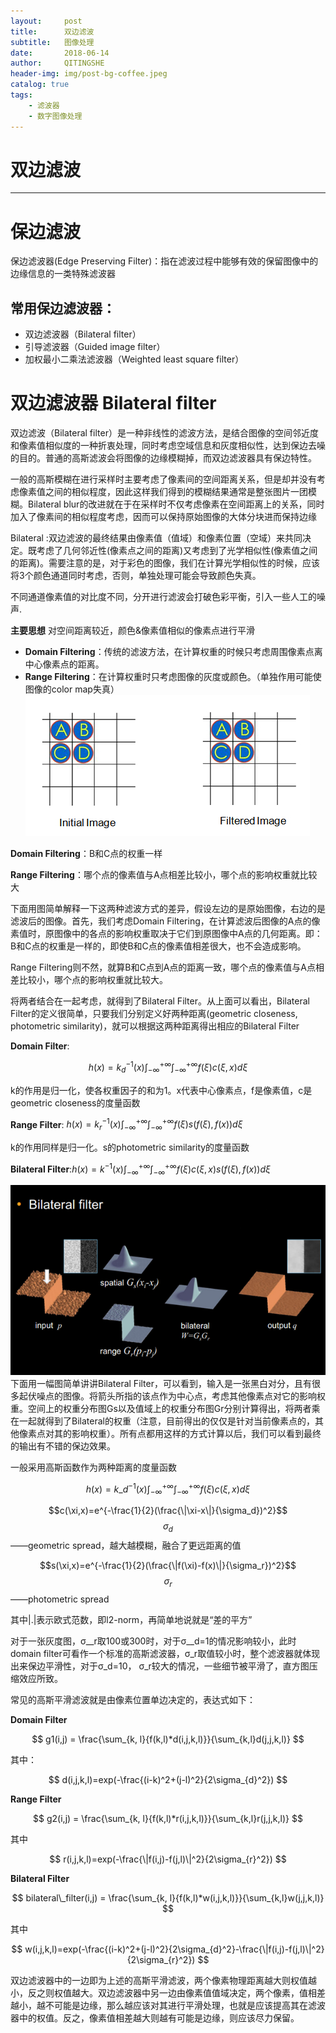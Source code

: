 ```yaml
---
layout:     post
title:      双边滤波
subtitle:   图像处理
date:       2018-06-14
author:     QITINGSHE
header-img: img/post-bg-coffee.jpeg
catalog: true
tags:
    - 滤波器
    - 数字图像处理
---
```


# 双边滤波

---
# 保边滤波
保边滤波器(Edge Preserving Filter)：指在滤波过程中能够有效的保留图像中的边缘信息的一类特殊滤波器 

## 常用保边滤波器：

- 双边滤波器（Bilateral filter）
- 引导滤波器（Guided image filter）
- 加权最小二乘法滤波器（Weighted least square filter）

# 双边滤波器 Bilateral filter
双边滤波（Bilateral filter）是一种非线性的滤波方法，是结合图像的空间邻近度和像素值相似度的一种折衷处理，同时考虑空域信息和灰度相似性，达到保边去噪的目的。普通的高斯滤波会将图像的边缘模糊掉，而双边滤波器具有保边特性。

一般的高斯模糊在进行采样时主要考虑了像素间的空间距离关系，但是却并没有考虑像素值之间的相似程度，因此这样我们得到的模糊结果通常是整张图片一团模糊。Bilateral blur的改进就在于在采样时不仅考虑像素在空间距离上的关系，同时加入了像素间的相似程度考虑，因而可以保持原始图像的大体分块进而保持边缘

Bilateral :双边滤波的最终结果由像素值（值域）和像素位置（空域）来共同决定。既考虑了几何邻近性(像素点之间的距离)又考虑到了光学相似性(像素值之间的距离)。需要注意的是，对于彩色的图像，我们在计算光学相似性的时候，应该将3个颜色通道同时考虑，否则，单独处理可能会导致颜色失真。

不同通道像素值的对比度不同，分开进行滤波会打破色彩平衡，引入一些人工的噪声.

**主要思想** 对空间距离较近，颜色&像素值相似的像素点进行平滑

- **Domain Filtering**：传统的滤波方法，在计算权重的时候只考虑周围像素点离中心像素点的距离。
- **Range Filtering**：在计算权重时只考虑图像的灰度或颜色。（单独作用可能使图像的color map失真）
  ![img](https://github.com/Qitingshe/Qitingshe.github.io/raw/master/pic/bf.jpg)

**Domain Filtering**：B和C点的权重一样

**Range Filtering**：哪个点的像素值与A点相差比较小，哪个点的影响权重就比较大

下面用图简单解释一下这两种滤波方式的差异，假设左边的是原始图像，右边的是滤波后的图像。首先，我们考虑Domain Filtering，在计算滤波后图像的A点的像素值时，原图像中的各点的影响权重取决于它们到原图像中A点的几何距离。即：B和C点的权重是一样的，即使B和C点的像素值相差很大，也不会造成影响。

Range Filtering则不然，就算B和C点到A点的距离一致，哪个点的像素值与A点相差比较小，哪个点的影响权重就比较大。

将两者结合在一起考虑，就得到了Bilateral Filter。从上面可以看出，Bilateral Filter的定义很简单，只要我们分别定义好两种距离(geometric closeness, photometric similarity)，就可以根据这两种距离得出相应的Bilateral Filter



**Domain Filter**:

$$h(x)=k_d^{-1}(x)\int_{-\infty}^{+\infty}\int_{-\infty}^{+\infty}f(\xi)c(\xi,x)d\xi$$

k的作用是归一化，使各权重因子的和为1。x代表中心像素点，f是像素值，c是geometric closeness的度量函数

**Range Filter**:
$h(x)=k_r^{-1}(x)\int_{-\infty}^{+\infty}\int_{-\infty}^{+\infty}f(\xi)s(f(\xi),f(x))d\xi$

k的作用同样是归一化。s的photometric similarity的度量函数

**Bilateral Filter**:$h(x)=k^{-1}(x)\int_{-\infty}^{+\infty}\int_{-\infty}^{+\infty}f(\xi)c(\xi,x)s(f(\xi),f(x))d\xi$


![img](https://github.com/Qitingshe/Qitingshe.github.io/raw/master/pic/bf1.jpg)
下面用一幅图简单讲讲Bilateral 
Filter，可以看到，输入是一张黑白对分，且有很多起伏噪点的图像。将箭头所指的该点作为中心点，考虑其他像素点对它的影响权重。空间上的权重分布图Gs以及值域上的权重分布图Gr分别计算得出，将两者乘在一起就得到了Bilateral的权重（注意，目前得出的仅仅是针对当前像素点的，其他像素点对其的影响权重）。所有点都用这样的方式计算以后，我们可以看到最终的输出有不错的保边效果。

一般采用高斯函数作为两种距离的度量函数

$$h(x)=k\_d^{-1}(x)\int_{-\infty}^{+\infty}\int_{-\infty}^{+\infty}f(\xi)c(\xi,x)d\xi$$

$$c(\xi,x)=e^{-\frac{1}{2}(\frac{\|\xi-x\|}{\sigma_d})^2}$$			$$\sigma_d$$ ——geometric spread，越大越模糊，融合了更远距离的值

$$s(\xi,x)=e^{-\frac{1}{2}(\frac{\|f(\xi)-f(x)\|}{\sigma_r})^2}$$		$$\sigma_r$$  ——photometric spread

其中\|.\|表示欧式范数，即l2-norm，再简单地说就是“差的平方”

对于一张灰度图，σ\__r取100或300时，对于σ\__d=1的情况影响较小，此时domain filter可看作一个标准的高斯滤波器，σ\_r取值较小时，整个滤波器就体现出来保边平滑性，对于σ\_d=10， σ_r较大的情况，一些细节被平滑了，直方图压缩效应所致。

常见的高斯平滑滤波就是由像素位置单边决定的，表达式如下：

**Domain Filter**

$$
g1(i,j) = \frac{\sum_{k, l}{f(k,l)*d(i,j,k,l)}}{\sum_{k,l}d(j,j,k,l)}
$$

其中：

$$
d(i,j,k,l)=exp(-\frac{(i-k)^2+(j-l)^2}{2\sigma_{d}^2})
$$

**Range Filter**

$$
g2(i,j) = \frac{\sum_{k, l}{f(k,l)*r(i,j,k,l)}}{\sum_{k,l}r(j,j,k,l)}
$$

其中

$$
r(i,j,k,l)=exp(-\frac{\|f(i,j)-f(j,l)\|^2}{2\sigma_{r}^2})
$$

**Bilateral Filter**

$$
bilateral\_filter(i,j) = \frac{\sum_{k, l}{f(k,l)*w(i,j,k,l)}}{\sum_{k,l}w(j,j,k,l)}
$$

其中

$$
w(i,j,k,l)=exp(-\frac{(i-k)^2+(j-l)^2}{2\sigma_{d}^2}-\frac{\|f(i,j)-f(j,l)\|^2}{2\sigma_{r}^2})
$$

双边滤波器中的一边即为上述的高斯平滑滤波，两个像素物理距离越大则权值越小，反之则权值越大。双边滤波器中另一边由像素值值域决定，两个像素，值相差越小，越不可能是边缘，那么越应该对其进行平滑处理，也就是应该提高其在滤波器中的权值。反之，像素值相差越大则越有可能是边缘，则应该尽力保留。
